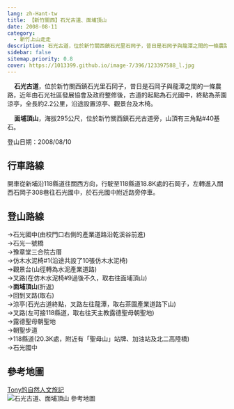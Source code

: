 ```yaml
---
lang: zh-Hant-tw
title: 【新竹關西】石光古道、面埔頂山
date: 2008-08-11
category: 
  - 新竹上山走走
description: 石光古道，位於新竹關西鎮石光里石岡子，昔日是石岡子與龍潭之間的一條農路，近年由石光社區發展協會及政府整修後，古道的起點為石光國中，終點為茶園涼亭，全長約2.2公里，沿途設置涼亭、觀景台及木椅。 面埔頂山，海拔295公尺，位於新竹關西鎮石光古道旁，山頂有三角點#40基石。
sidebar: false
sitemap.priority: 0.8
cover: https://1013399.github.io/image-7/396/123397588_l.jpg
---
```


    **石光古道**，位於新竹關西鎮石光里石岡子，昔日是石岡子與龍潭之間的一條農路，近年由石光社區發展協會及政府整修後，古道的起點為石光國中，終點為茶園涼亭，全長約2.2公里，沿途設置涼亭、觀景台及木椅。  

    **面埔頂山**，海拔295公尺，位於新竹關西鎮石光古道旁，山頂有三角點#40基石。

<!-- more -->

登山日期：2008/08/10

## 行車路線
開車從新埔沿118縣道往關西方向，行駛至118縣道18.8K處的石岡子，左轉進入關西石岡子308巷往石光國中，於石光國中附近路旁停車。

## 登山路線
→石光國中(由校門口右側的產業道路沿乾溪谷前進)  
→石光一號橋  
→豫章堂三合院古厝  
→仿木水泥椅#1(沿途共設了10張仿木水泥椅)  
→觀景台(山徑轉為水泥產業道路)  
→叉路(在仿木水泥椅#9過後不久，取右往面埔頂山)  
→**面埔頂山**(折返)  
→回到叉路(取右)  
→涼亭(石光古道終點，叉路左往龍潭，取右茶園產業道路下山)  
→叉路(左可接118縣道，取右往天主教露德聖母朝聖地)  
→露德聖母朝聖地  
→朝聖步道  
→118縣道(20.3K處，附近有「聖母山」站牌、加油站及北二高陸橋)  
→石光國中

## 參考地圖
[Tony的自然人文旅記](http://www.tonyhuang39.com/tony0438/tony0438.html)  
![石光古道、面埔頂山 參考地圖](https://1013399.github.io/image-7/396/123397588_l.jpg)